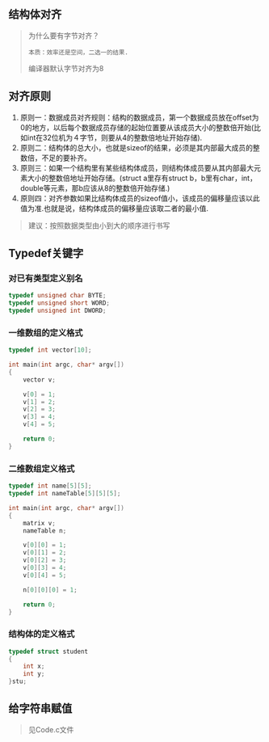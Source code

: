 ## 结构体对齐

> 为什么要有字节对齐？
>
> `本质：效率还是空间，二选一的结果.`
>
> 编译器默认字节对齐为8

## 对齐原则

1. 原则一：数据成员对齐规则：结构的数据成员，第一个数据成员放在offset为0的地方，以后每个数据成员存储的起始位置要从该成员大小的整数倍开始(比如int在32位机为４字节，则要从4的整数倍地址开始存储).
2. 原则二：结构体的总大小，也就是sizeof的结果，必须是其内部最大成员的整数倍，不足的要补齐。
3. 原则三：如果一个结构里有某些结构体成员，则结构体成员要从其内部最大元素大小的整数倍地址开始存储。(struct a里存有struct b，b里有char，int，double等元素，那b应该从8的整数倍开始存储.)
4. 原则四：对齐参数如果比结构体成员的sizeof值小，该成员的偏移量应该以此值为准.也就是说，结构体成员的偏移量应该取二者的最小值.

> 建议：按照数据类型由小到大的顺序进行书写

## Typedef关键字

### 对已有类型定义别名

```c
typedef unsigned char BYTE;
typedef unsigned short WORD;
typedef unsigned int DWORD;
```

### 一维数组的定义格式

```c
typedef int vector[10];

int main(int argc, char* argv[])
{
	vector v;

	v[0] = 1;
	v[1] = 2;
	v[2] = 3;
	v[3] = 4;
	v[4] = 5;

	return 0;
}
```

### 二维数组定义格式

```c
typedef int name[5][5];
typedef int nameTable[5][5][5];

int main(int argc, char* argv[])
{
	matrix v;
	nameTable n;

	v[0][0] = 1;
	v[0][1] = 2;
	v[0][2] = 3;
	v[0][3] = 4;
	v[0][4] = 5;

	n[0][0][0] = 1;

	return 0;
}
```

### 结构体的定义格式

```c
typedef struct student
{
	int x;
	int y;
}stu;
```

## 给字符串赋值

> 见Code.c文件
